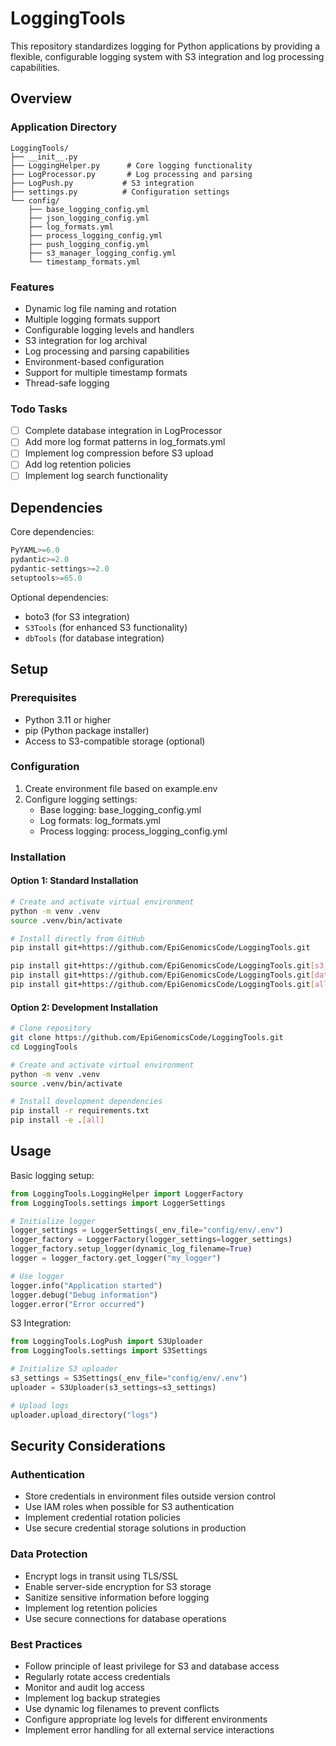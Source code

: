 # LoggingTools

This repository standardizes logging for Python applications by providing a flexible, configurable logging system with S3 integration and log processing capabilities.

## Overview

### Application Directory
```text
LoggingTools/
├── __init__.py
├── LoggingHelper.py      # Core logging functionality
├── LogProcessor.py       # Log processing and parsing
├── LogPush.py           # S3 integration
├── settings.py          # Configuration settings
└── config/
    ├── base_logging_config.yml
    ├── json_logging_config.yml
    ├── log_formats.yml
    ├── process_logging_config.yml
    ├── push_logging_config.yml
    ├── s3_manager_logging_config.yml
    └── timestamp_formats.yml
```

### Features
- Dynamic log file naming and rotation
- Multiple logging formats support
- Configurable logging levels and handlers
- S3 integration for log archival
- Log processing and parsing capabilities
- Environment-based configuration
- Support for multiple timestamp formats
- Thread-safe logging

### Todo Tasks
- [ ] Complete database integration in LogProcessor
- [ ] Add more log format patterns in log_formats.yml
- [ ] Implement log compression before S3 upload
- [ ] Add log retention policies
- [ ] Implement log search functionality

## Dependencies

Core dependencies:
```python
PyYAML>=6.0
pydantic>=2.0
pydantic-settings>=2.0
setuptools>=65.0
```

Optional dependencies:
- boto3 (for S3 integration)
- `S3Tools` (for enhanced S3 functionality)
- `dbTools` (for database integration)

## Setup

### Prerequisites
- Python 3.11 or higher
- pip (Python package installer)
- Access to S3-compatible storage (optional)

### Configuration
1. Create environment file based on example.env
2. Configure logging settings:
   - Base logging: base_logging_config.yml
   - Log formats: log_formats.yml
   - Process logging: process_logging_config.yml

### Installation

#### Option 1: Standard Installation
```bash
# Create and activate virtual environment
python -m venv .venv
source .venv/bin/activate

# Install directly from GitHub
pip install git+https://github.com/EpiGenomicsCode/LoggingTools.git

pip install git+https://github.com/EpiGenomicsCode/LoggingTools.git[s3_tools] # S3 support
pip install git+https://github.com/EpiGenomicsCode/LoggingTools.git[database] # Database support
pip install git+https://github.com/EpiGenomicsCode/LoggingTools.git[all] # All features
```

#### Option 2: Development Installation
```bash
# Clone repository
git clone https://github.com/EpiGenomicsCode/LoggingTools.git
cd LoggingTools

# Create and activate virtual environment
python -m venv .venv
source .venv/bin/activate

# Install development dependencies
pip install -r requirements.txt
pip install -e .[all]
```

## Usage

Basic logging setup:
```python
from LoggingTools.LoggingHelper import LoggerFactory
from LoggingTools.settings import LoggerSettings

# Initialize logger
logger_settings = LoggerSettings(_env_file="config/env/.env")
logger_factory = LoggerFactory(logger_settings=logger_settings)
logger_factory.setup_logger(dynamic_log_filename=True)
logger = logger_factory.get_logger("my_logger")

# Use logger
logger.info("Application started")
logger.debug("Debug information")
logger.error("Error occurred")
```

S3 Integration:
```python
from LoggingTools.LogPush import S3Uploader
from LoggingTools.settings import S3Settings

# Initialize S3 uploader
s3_settings = S3Settings(_env_file="config/env/.env")
uploader = S3Uploader(s3_settings=s3_settings)

# Upload logs
uploader.upload_directory("logs")
```

## Security Considerations

### Authentication
- Store credentials in environment files outside version control
- Use IAM roles when possible for S3 authentication
- Implement credential rotation policies
- Use secure credential storage solutions in production

### Data Protection
- Encrypt logs in transit using TLS/SSL
- Enable server-side encryption for S3 storage
- Sanitize sensitive information before logging
- Implement log retention policies
- Use secure connections for database operations

### Best Practices
- Follow principle of least privilege for S3 and database access
- Regularly rotate access credentials
- Monitor and audit log access
- Implement log backup strategies
- Use dynamic log filenames to prevent conflicts
- Configure appropriate log levels for different environments
- Implement error handling for all external service interactions
